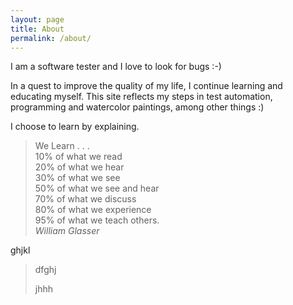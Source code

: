 ```yaml
---
layout: page
title: About
permalink: /about/
---
```


I am a software tester and I love to look for bugs :-)

In a quest to improve the quality of my life, I continue learning and educating myself. This site reflects my steps in test automation, programming and watercolor paintings, among other things :)
 
I choose to learn by explaining.

> We Learn . . .  
> 10% of what we read  
> 20% of what we hear  
> 30% of what we see  
> 50% of what we see and hear  
> 70% of what we discuss  
> 80% of what we experience  
> 95% of what we teach others.  
>              *William Glasser*  



ghjkl


> dfghj
>
> jhhh